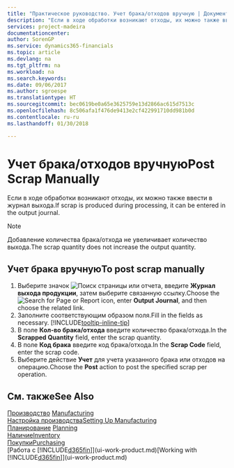 ```yaml
---
title: "Практическое руководство. Учет брака/отходов вручную | Документы Майкрософт"
description: "Если в ходе обработки возникают отходы, их можно также ввести в журнал выхода. Обратите внимание, что добавление количества брака/отхода не увеличивает количество выхода."
services: project-madeira
documentationcenter: 
author: SorenGP
ms.service: dynamics365-financials
ms.topic: article
ms.devlang: na
ms.tgt_pltfrm: na
ms.workload: na
ms.search.keywords: 
ms.date: 09/06/2017
ms.author: sgroespe
ms.translationtype: HT
ms.sourcegitcommit: bec0619be0a65e3625759e13d2866ac615d7513c
ms.openlocfilehash: 8c506afa1f476de9413e2cf422991710dd981b0d
ms.contentlocale: ru-ru
ms.lasthandoff: 01/30/2018

---
```

# <a name="post-scrap-manually"></a><span data-ttu-id="4b565-104">Учет брака/отходов вручную</span><span class="sxs-lookup"><span data-stu-id="4b565-104">Post Scrap Manually</span></span>
<span data-ttu-id="4b565-105">Если в ходе обработки возникают отходы, их можно также ввести в журнал выхода.</span><span class="sxs-lookup"><span data-stu-id="4b565-105">If scrap is produced during processing, it can be entered in the output journal.</span></span> 

> [!NOTE]
> <span data-ttu-id="4b565-106">Добавление количества брака/отхода не увеличивает количество выхода.</span><span class="sxs-lookup"><span data-stu-id="4b565-106">The scrap quantity does not increase the output quantity.</span></span>  

## <a name="to-post-scrap-manually"></a><span data-ttu-id="4b565-107">Учет брака вручную</span><span class="sxs-lookup"><span data-stu-id="4b565-107">To post scrap manually</span></span>  
1. <span data-ttu-id="4b565-108">Выберите значок ![Поиск страницы или отчета](media/ui-search/search_small.png "Значок поиска страницы или отчета"), введите **Журнал выхода продукции**, затем выберите связанную ссылку.</span><span class="sxs-lookup"><span data-stu-id="4b565-108">Choose the ![Search for Page or Report](media/ui-search/search_small.png "Search for Page or Report icon") icon, enter **Output Journal**, and then choose the related link.</span></span>  
2. <span data-ttu-id="4b565-109">Заполните соответствующим образом поля.</span><span class="sxs-lookup"><span data-stu-id="4b565-109">Fill in the fields as necessary.</span></span> [!INCLUDE[tooltip-inline-tip](includes/tooltip-inline-tip_md.md)]  
3. <span data-ttu-id="4b565-110">В поле **Кол-во брака/отхода** введите количество брака/отхода.</span><span class="sxs-lookup"><span data-stu-id="4b565-110">In the **Scrapped Quantity** field, enter the scrap quantity.</span></span>  
4. <span data-ttu-id="4b565-111">В поле **Код брака** введите код брака/отхода.</span><span class="sxs-lookup"><span data-stu-id="4b565-111">In the **Scrap Code** field, enter the scrap code.</span></span>  
5. <span data-ttu-id="4b565-112">Выберите действие **Учет** для учета указанного брака или отходов на операцию.</span><span class="sxs-lookup"><span data-stu-id="4b565-112">Choose the **Post** action to post the specified scrap per operation.</span></span>  

## <a name="see-also"></a><span data-ttu-id="4b565-113">См. также</span><span class="sxs-lookup"><span data-stu-id="4b565-113">See Also</span></span>  
<span data-ttu-id="4b565-114">[Производство](production-manage-manufacturing.md)  </span><span class="sxs-lookup"><span data-stu-id="4b565-114">[Manufacturing](production-manage-manufacturing.md)  </span></span>  
[<span data-ttu-id="4b565-115">Настройка производства</span><span class="sxs-lookup"><span data-stu-id="4b565-115">Setting Up Manufacturing</span></span>](production-configure-production-processes.md)  
<span data-ttu-id="4b565-116">[Планирование](production-planning.md)    </span><span class="sxs-lookup"><span data-stu-id="4b565-116">[Planning](production-planning.md)    </span></span>  
[<span data-ttu-id="4b565-117">Наличие</span><span class="sxs-lookup"><span data-stu-id="4b565-117">Inventory</span></span>](inventory-manage-inventory.md)  
[<span data-ttu-id="4b565-118">Покупки</span><span class="sxs-lookup"><span data-stu-id="4b565-118">Purchasing</span></span>](purchasing-manage-purchasing.md)  
<span data-ttu-id="4b565-119">[Работа с [!INCLUDE[d365fin](includes/d365fin_md.md)]](ui-work-product.md)</span><span class="sxs-lookup"><span data-stu-id="4b565-119">[Working with [!INCLUDE[d365fin](includes/d365fin_md.md)]](ui-work-product.md)</span></span>

